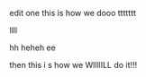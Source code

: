edit one
this is how we dooo ttttttt


llll

hh  heheh   ee



then this i   s how we WllllILL do it!!!
